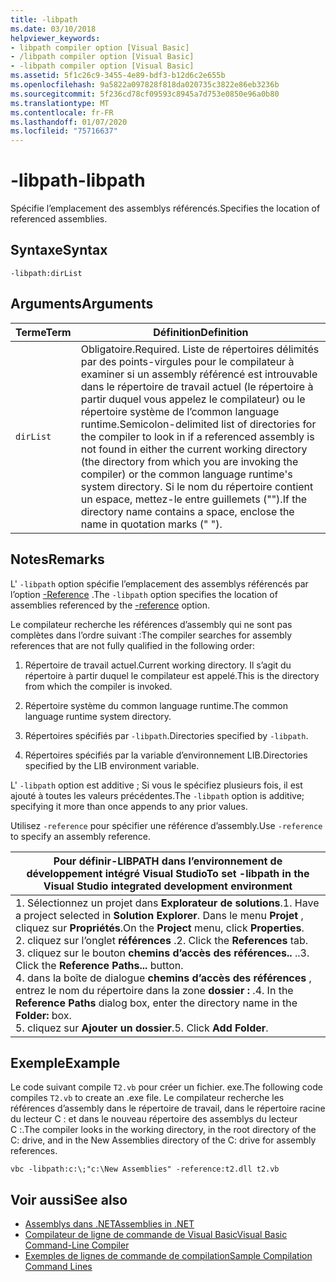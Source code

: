 ```yaml
---
title: -libpath
ms.date: 03/10/2018
helpviewer_keywords:
- libpath compiler option [Visual Basic]
- /libpath compiler option [Visual Basic]
- -libpath compiler option [Visual Basic]
ms.assetid: 5f1c26c9-3455-4e89-bdf3-b12d6c2e655b
ms.openlocfilehash: 9a5822a097828f818da020735c3822e86eb3236b
ms.sourcegitcommit: 5f236cd78cf09593c8945a7d753e0850e96a0b80
ms.translationtype: MT
ms.contentlocale: fr-FR
ms.lasthandoff: 01/07/2020
ms.locfileid: "75716637"
---
```

# <a name="-libpath"></a><span data-ttu-id="6c283-102">-libpath</span><span class="sxs-lookup"><span data-stu-id="6c283-102">-libpath</span></span>
<span data-ttu-id="6c283-103">Spécifie l’emplacement des assemblys référencés.</span><span class="sxs-lookup"><span data-stu-id="6c283-103">Specifies the location of referenced assemblies.</span></span>  
  
## <a name="syntax"></a><span data-ttu-id="6c283-104">Syntaxe</span><span class="sxs-lookup"><span data-stu-id="6c283-104">Syntax</span></span>  
  
```console  
-libpath:dirList  
```  
  
## <a name="arguments"></a><span data-ttu-id="6c283-105">Arguments</span><span class="sxs-lookup"><span data-stu-id="6c283-105">Arguments</span></span>  
  
|<span data-ttu-id="6c283-106">Terme</span><span class="sxs-lookup"><span data-stu-id="6c283-106">Term</span></span>|<span data-ttu-id="6c283-107">Définition</span><span class="sxs-lookup"><span data-stu-id="6c283-107">Definition</span></span>|  
|---|---|  
|`dirList`|<span data-ttu-id="6c283-108">Obligatoire.</span><span class="sxs-lookup"><span data-stu-id="6c283-108">Required.</span></span> <span data-ttu-id="6c283-109">Liste de répertoires délimités par des points-virgules pour le compilateur à examiner si un assembly référencé est introuvable dans le répertoire de travail actuel (le répertoire à partir duquel vous appelez le compilateur) ou le répertoire système de l’common language runtime.</span><span class="sxs-lookup"><span data-stu-id="6c283-109">Semicolon-delimited list of directories for the compiler to look in if a referenced assembly is not found in either the current working directory (the directory from which you are invoking the compiler) or the common language runtime's system directory.</span></span> <span data-ttu-id="6c283-110">Si le nom du répertoire contient un espace, mettez-le entre guillemets ("").</span><span class="sxs-lookup"><span data-stu-id="6c283-110">If the directory name contains a space, enclose the name in quotation marks (" ").</span></span>|  
  
## <a name="remarks"></a><span data-ttu-id="6c283-111">Notes</span><span class="sxs-lookup"><span data-stu-id="6c283-111">Remarks</span></span>  
 <span data-ttu-id="6c283-112">L' `-libpath` option spécifie l’emplacement des assemblys référencés par l’option [-Reference](../../../visual-basic/reference/command-line-compiler/reference.md) .</span><span class="sxs-lookup"><span data-stu-id="6c283-112">The `-libpath` option specifies the location of assemblies referenced by the [-reference](../../../visual-basic/reference/command-line-compiler/reference.md) option.</span></span>  
  
 <span data-ttu-id="6c283-113">Le compilateur recherche les références d’assembly qui ne sont pas complètes dans l’ordre suivant :</span><span class="sxs-lookup"><span data-stu-id="6c283-113">The compiler searches for assembly references that are not fully qualified in the following order:</span></span>  
  
1. <span data-ttu-id="6c283-114">Répertoire de travail actuel.</span><span class="sxs-lookup"><span data-stu-id="6c283-114">Current working directory.</span></span> <span data-ttu-id="6c283-115">Il s’agit du répertoire à partir duquel le compilateur est appelé.</span><span class="sxs-lookup"><span data-stu-id="6c283-115">This is the directory from which the compiler is invoked.</span></span>  
  
2. <span data-ttu-id="6c283-116">Répertoire système du common language runtime.</span><span class="sxs-lookup"><span data-stu-id="6c283-116">The common language runtime system directory.</span></span>  
  
3. <span data-ttu-id="6c283-117">Répertoires spécifiés par `-libpath`.</span><span class="sxs-lookup"><span data-stu-id="6c283-117">Directories specified by `-libpath`.</span></span>  
  
4. <span data-ttu-id="6c283-118">Répertoires spécifiés par la variable d’environnement LIB.</span><span class="sxs-lookup"><span data-stu-id="6c283-118">Directories specified by the LIB environment variable.</span></span>  
  
 <span data-ttu-id="6c283-119">L' `-libpath` option est additive ; Si vous le spécifiez plusieurs fois, il est ajouté à toutes les valeurs précédentes.</span><span class="sxs-lookup"><span data-stu-id="6c283-119">The `-libpath` option is additive; specifying it more than once appends to any prior values.</span></span>  
  
 <span data-ttu-id="6c283-120">Utilisez `-reference` pour spécifier une référence d’assembly.</span><span class="sxs-lookup"><span data-stu-id="6c283-120">Use `-reference` to specify an assembly reference.</span></span>  
  
|<span data-ttu-id="6c283-121">Pour définir-LIBPATH dans l’environnement de développement intégré Visual Studio</span><span class="sxs-lookup"><span data-stu-id="6c283-121">To set -libpath in the Visual Studio integrated development environment</span></span>|  
|---|  
|<span data-ttu-id="6c283-122">1. Sélectionnez un projet dans **Explorateur de solutions**.</span><span class="sxs-lookup"><span data-stu-id="6c283-122">1.  Have a project selected in **Solution Explorer**.</span></span> <span data-ttu-id="6c283-123">Dans le menu **Projet** , cliquez sur **Propriétés**.</span><span class="sxs-lookup"><span data-stu-id="6c283-123">On the **Project** menu, click **Properties**.</span></span> <br /><span data-ttu-id="6c283-124">2. cliquez sur l’onglet **références** .</span><span class="sxs-lookup"><span data-stu-id="6c283-124">2.  Click the **References** tab.</span></span><br /><span data-ttu-id="6c283-125">3. cliquez sur le bouton **chemins d’accès des références..** ..</span><span class="sxs-lookup"><span data-stu-id="6c283-125">3.  Click the **Reference Paths...** button.</span></span><br /><span data-ttu-id="6c283-126">4. dans la boîte de dialogue **chemins d’accès des références** , entrez le nom du répertoire dans la zone **dossier :** .</span><span class="sxs-lookup"><span data-stu-id="6c283-126">4.  In the **Reference Paths** dialog box, enter the directory name in the **Folder:** box.</span></span><br /><span data-ttu-id="6c283-127">5. cliquez sur **Ajouter un dossier**.</span><span class="sxs-lookup"><span data-stu-id="6c283-127">5.  Click **Add Folder**.</span></span>|  
  
## <a name="example"></a><span data-ttu-id="6c283-128">Exemple</span><span class="sxs-lookup"><span data-stu-id="6c283-128">Example</span></span>  
 <span data-ttu-id="6c283-129">Le code suivant compile `T2.vb` pour créer un fichier. exe.</span><span class="sxs-lookup"><span data-stu-id="6c283-129">The following code compiles `T2.vb` to create an .exe file.</span></span> <span data-ttu-id="6c283-130">Le compilateur recherche les références d’assembly dans le répertoire de travail, dans le répertoire racine du lecteur C : et dans le nouveau répertoire des assemblys du lecteur C :.</span><span class="sxs-lookup"><span data-stu-id="6c283-130">The compiler looks in the working directory, in the root directory of the C: drive, and in the New Assemblies directory of the C: drive for assembly references.</span></span>  
  
```console  
vbc -libpath:c:\;"c:\New Assemblies" -reference:t2.dll t2.vb  
```  
  
## <a name="see-also"></a><span data-ttu-id="6c283-131">Voir aussi</span><span class="sxs-lookup"><span data-stu-id="6c283-131">See also</span></span>

- [<span data-ttu-id="6c283-132">Assemblys dans .NET</span><span class="sxs-lookup"><span data-stu-id="6c283-132">Assemblies in .NET</span></span>](../../../standard/assembly/index.md)
- [<span data-ttu-id="6c283-133">Compilateur de ligne de commande de Visual Basic</span><span class="sxs-lookup"><span data-stu-id="6c283-133">Visual Basic Command-Line Compiler</span></span>](../../../visual-basic/reference/command-line-compiler/index.md)
- [<span data-ttu-id="6c283-134">Exemples de lignes de commande de compilation</span><span class="sxs-lookup"><span data-stu-id="6c283-134">Sample Compilation Command Lines</span></span>](../../../visual-basic/reference/command-line-compiler/sample-compilation-command-lines.md)
